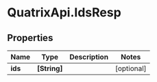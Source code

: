 # QuatrixApi.IdsResp

## Properties
Name | Type | Description | Notes
------------ | ------------- | ------------- | -------------
**ids** | **[String]** |  | [optional] 


